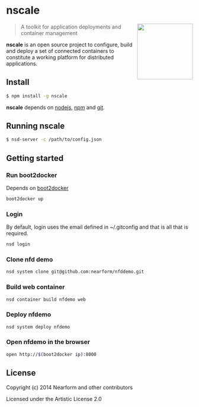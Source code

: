 
# nscale

<img align="right" width="150" src="https://raw.githubusercontent.com/nearform/nscale/master/docs/images/logo.png">

> A toolkit for application deployments and container management

__nscale__ is an open source project to configure, build and deploy a set of connected containers to constitute a working platform for distributed applications.

## Install

```sh
$ npm install -g nscale
```

__nscale__ depends on [nodejs](http://nodejs.org/), [npm](http://npmjs.org/) and [git](http://git-scm.com/).

## Running nscale

```sh
$ nsd-server -c /path/to/config.json
```

## Getting started

### Run boot2docker

Depends on [boot2docker](https://github.com/boot2docker/boot2docker)

```sh
boot2docker up
```

### Login

By default, login uses the email defined in ~/.gitconfig and that is all that is required.

```sh
nsd login
```

### Clone nfd demo

```sh
nsd system clone git@github.com:nearform/nfddemo.git
```

### Build web container

```sh
nsd container build nfdemo web
```

### Deploy nfdemo

```sh
nsd system deploy nfdemo
```

### Open nfdemo in the browser

```sh
open http://$(boot2docker ip):8000
```

## License

Copyright (c) 2014 Nearform and other contributors

Licensed under the Artistic License 2.0
